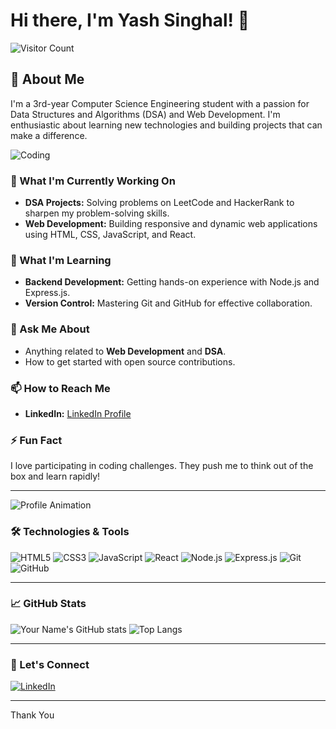 # Hi there, I'm Yash Singhal! 👋

![Visitor Count](https://komarev.com/ghpvc/?username=mryashsinghal&color=blue)

## 🚀 About Me

I'm a 3rd-year Computer Science Engineering student with a passion for Data Structures and Algorithms (DSA) and Web Development. I'm enthusiastic about learning new technologies and building projects that can make a difference.

![Coding](https://media.giphy.com/media/ZVik7pBtu9dNS/giphy.gif)

### 🔭 What I'm Currently Working On
- **DSA Projects:** Solving problems on LeetCode and HackerRank to sharpen my problem-solving skills.
- **Web Development:** Building responsive and dynamic web applications using HTML, CSS, JavaScript, and React.

### 🌱 What I'm Learning
- **Backend Development:** Getting hands-on experience with Node.js and Express.js.
- **Version Control:** Mastering Git and GitHub for effective collaboration.

### 💬 Ask Me About
- Anything related to **Web Development** and **DSA**.
- How to get started with open source contributions.

### 📫 How to Reach Me
- **LinkedIn:** [LinkedIn Profile](https://www.linkedin.com/in/yash--singhal/)

### ⚡ Fun Fact
I love participating in coding challenges. They push me to think out of the box and learn rapidly!

---

![Profile Animation](https://media.giphy.com/media/1yk4SakvdHLLw0urvU/giphy.gif)

### 🛠️ Technologies & Tools

![HTML5](https://img.shields.io/badge/-HTML5-E34F26?style=flat&logo=html5&logoColor=white)
![CSS3](https://img.shields.io/badge/-CSS3-1572B6?style=flat&logo=css3&logoColor=white)
![JavaScript](https://img.shields.io/badge/-JavaScript-F7DF1E?style=flat&logo=javascript&logoColor=black)
![React](https://img.shields.io/badge/-React-61DAFB?style=flat&logo=react&logoColor=black)
![Node.js](https://img.shields.io/badge/-Node.js-339933?style=flat&logo=node.js&logoColor=white)
![Express.js](https://img.shields.io/badge/-Express.js-000000?style=flat&logo=express&logoColor=white)
![Git](https://img.shields.io/badge/-Git-F05032?style=flat&logo=git&logoColor=white)
![GitHub](https://img.shields.io/badge/-GitHub-181717?style=flat&logo=github&logoColor=white)

---

### 📈 GitHub Stats

![Your Name's GitHub stats](https://github-readme-stats.vercel.app/api?username=mryashsinghal&show_icons=true&theme=radical)
![Top Langs](https://github-readme-stats.vercel.app/api/top-langs/?username=mryashsinghal&layout=compact&theme=radical)

---

### 🔗 Let's Connect

[![LinkedIn](https://img.shields.io/badge/-LinkedIn-0077B5?style=flat&logo=linkedin&logoColor=white)](https://www.linkedin.com/in/yash--singhal/)

---

Thank You

